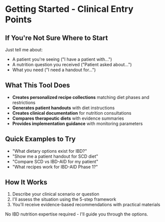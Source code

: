 # Getting Started - Clinical Entry Points

## If You're Not Sure Where to Start
Just tell me about:
- A patient you're seeing ("I have a patient with...")
- A nutrition question you received ("Patient asked about...")
- What you need ("I need a handout for...")

## What This Tool Does
- **Creates personalized recipe collections** matching diet phases and restrictions
- **Generates patient handouts** with diet instructions
- **Creates clinical documentation** for nutrition consultations  
- **Compares therapeutic diets** with evidence summaries
- **Provides implementation guidance** with monitoring parameters

## Quick Examples to Try
- "What dietary options exist for IBD?"
- "Show me a patient handout for SCD diet"
- "Compare SCD vs IBD-AID for my patient"
- "What recipes work for IBD-AID Phase 1?"

## How It Works
1. Describe your clinical scenario or question
2. I'll assess the situation using the 5-step framework
3. You'll receive evidence-based recommendations with practical materials

No IBD nutrition expertise required - I'll guide you through the options.
